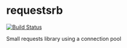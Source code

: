 requestsrb
==========

[![Build Status](https://travis-ci.org/bossiernesto/requestsrb.svg?branch=master)](https://travis-ci.org/bossiernesto/requestsrb)

Small requests library using a connection pool
